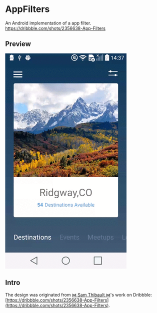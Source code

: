 # AppFilters
An Android implementation of a app filter. https://dribbble.com/shots/2356638-App-Filters

## Preview
![image](https://github.com/hellsong/AppFilters/blob/master/screen_shoot.gif)

## Intro
The design was originated from [⋈ Sam Thibault ⋈](https://dribbble.com/SamuelATX)'s work on Dribbble:[https://dribbble.com/shots/2356638-App-Filters](https://dribbble.com/shots/2356638-App-Filters).
